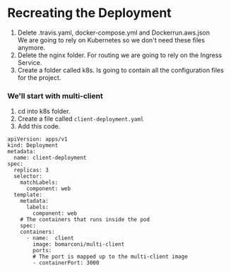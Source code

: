 # Recreating the Deployment
1. Delete .travis.yaml, docker-compose.yml and Dockerrun.aws.json  
We are going to rely on Kubernetes so we don't need these files anymore.  
2. Delete the nginx folder. For routing we are going to rely on the Ingress Service.  
3. Create a folder called k8s. Is going to contain all the configuration files for the project.  
### We'll start with multi-client
1. cd into k8s folder.  
2. Create a file called ```client-deployment.yaml```  
3. Add this code.  
```
apiVersion: apps/v1
kind: Deployment
metadata:
  name: client-deployment
spec:
  replicas: 3
  selector:
    matchLabels:
      component: web
  template:
    metadata:
      labels:
        component: web
    # The containers that runs inside the pod
    spec:
    containers:
      - name:  client
        image: bomarconi/multi-client
        ports:
        # The port is mapped up to the multi-client image
        - containerPort: 3000
```
